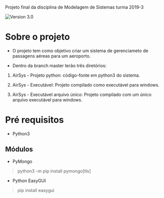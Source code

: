 Projeto final da disciplina de Modelagem de Sistemas turma 2019-3

![Version 3.0](https://img.shields.io/badge/version-0.1.0-brightgreen.svg?style=for-the-badge)

 # Sobre o projeto

- O projeto tem como objetivo criar um sistema de gerenciameto de passagens aéreas para um aeroporto.

- Dentro da branch master terão três diretórios:

1. AirSys - Projeto python: código-fonte em python3 do sistema.

2. AirSys - Executável: Projeto compilado como executável para windows.

3. AirSys - Executável arquivo único: Projeto compilado com um único arquivo executável para windows.

# Pré requisitos

- Python3

## Módulos

- PyMongo
> python3 -m pip install pymongo[tls]

- Python EasyGUI
> pip install easygui
